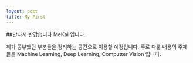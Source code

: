 ```yaml
---
layout: post
title: My First 
---
```


##만나서 반갑습니다 MeKai 입니다.

제가 공부했던 부분들을 정리하는 공간으로 이용할 예정입니다.
주로 다룰 내용의 주제들을 Machine Learning, Deep Learning, Computter Vision 입니다.

